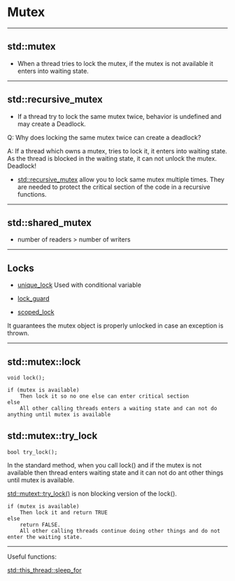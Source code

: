 # Mutex

---
## std::mutex

 - When a thread tries to lock the mutex, if the mutex is not available it enters into waiting state.

---

## std::recursive_mutex
 
 - If a thread try to lock the same mutex twice, behavior is undefined and may create a Deadlock.

Q: Why does locking the same mutex twice can create a deadlock?

A: If a thread which owns a mutex, tries to lock it, it enters into waiting state. As the thread is blocked in the waiting state, it can not unlock the mutex. Deadlock! 

 - [std::recursive_mutex](https://en.cppreference.com/w/cpp/thread/recursive_mutex) allow you to lock same mutex multiple times. They are needed to protect the critical section of the code in a recursive functions.

---

## std::shared_mutex

 - number of readers > number of writers

---

## Locks 

 - [unique_lock](http://www.cplusplus.com/reference/mutex/unique_lock/)
    Used with conditional variable

 - [lock_guard](http://www.cplusplus.com/reference/mutex/lock_guard/)
 - [scoped_lock](https://en.cppreference.com/w/cpp/thread/scoped_lock)

It guarantees the mutex object is properly unlocked in case an exception is thrown.

---

## std::mutex::lock
    void lock();

```
if (mutex is available)
    Then lock it so no one else can enter critical section
else 
    All other calling threads enters a waiting state and can not do anything until mutex is available
```

## std::mutex::try_lock
    bool try_lock();

In the standard method, when you call lock() and if the mutex is not available then thread enters waiting state and it can not do ant other things until mutex is available.

[std::mutext::try_lock()](https://en.cppreference.com/w/cpp/thread/mutex/try_lock) is non blocking version of the lock().

```
if (mutex is available)
    Then lock it and return TRUE
else 
    return FALSE.
    All other calling threads continue doing other things and do not enter the waiting state.
```

---

Useful functions:

[std::this_thread::sleep_for](https://en.cppreference.com/w/cpp/thread/sleep_for)